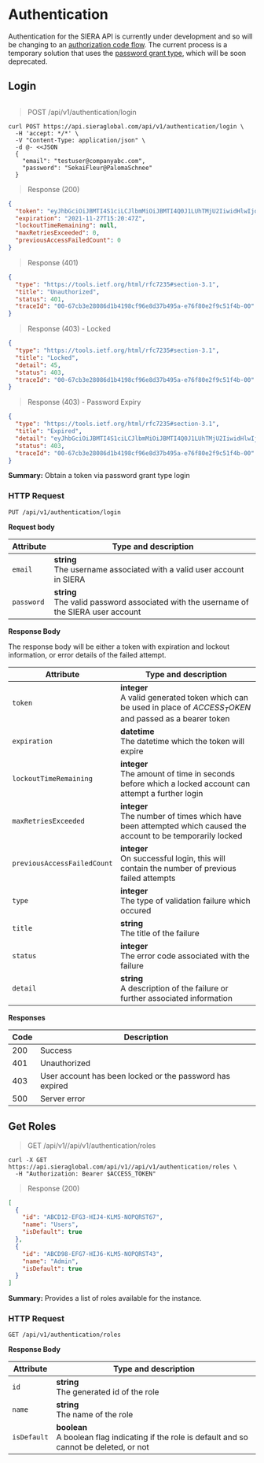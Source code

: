 
# Authentication 

<aside class="notice">
Authentication for the SIERA API is currently under development and so will be changing to an <a href="https://auth0.com/docs/authorization/flows/authorization-code-flow">authorization code flow</a>. The current process is a temporary solution that uses the <a href="https://oauth.net/2/grant-types/password/">password grant type</a>, which will be soon deprecated.
</aside>

## Login
```shell
```

> POST /api/v1/authentication/login

```shell
curl POST https://api.sieraglobal.com/api/v1/authentication/login \
  -H 'accept: */*' \
  -V "Content-Type: application/json" \
  -d @- <<JSON  
  {
    "email": "testuser@companyabc.com",
    "password": "SekaiFleur@PalomaSchnee"
  }
```

> Response (200)

```json
{
  "token": "eyJhbGciOiJBMTI4S1ciLCJlbmMiOiJBMTI4Q0J1LUhTMjU2IiwidHlwIjoiSldUIn0.Fb5jEJb9zokguyPFyha4YFwguTMe8zChZ9isrCgI5r8o1Lfk0q_few.c02C5x7NTPEzerSoc8Rghw.lRWHsUJSm5W-NR8sfg8756MVDyA66dy_Ymet78bmNarFXEbvUYmOjCg1maDrUDmUWvWvi7_OYjAz7CgiHs7btIStaBklGX1nxIh60c_8DpA3ustSTYjmnrdSlPDJ9gENeewDIHWCjTgz1MjKhE42mdeZ6xFrxu7JFcc23m4J31kcbR8wL92MZChb_issdqhXc8CnZzYwP-PZ3wCWgsn63gc_-yQ5Y5cz9a1Sqtcbx7P2fw7PDkQi1SvVRcL7XQXhGvNbuyB21sxYYTjdcatoY6wAAGGF_UcTMmhoDV6dziELEq7pGKkwmFXZP38rZs_CBM7vtBKtWY_ESX1_C7SmrucQJRa4sdrsbHA98-q1lQkoK-ZJnl3wZRoJ6xslEicxj9bpuRL20ZRd-kmXwPBSY0ldTcvkLHhKGrN7vMBmbmQDcnps2iH64BOWi-O-YKupGK70eO-YmYLZ3T85nlbttg.Mo9LyvjYVYzN6cl258MXrQ",
  "expiration": "2021-11-27T15:20:47Z",
  "lockoutTimeRemaining": null,
  "maxRetriesExceeded": 0,
  "previousAccessFailedCount": 0
}
```

> Response (401)

```json
{
  "type": "https://tools.ietf.org/html/rfc7235#section-3.1",
  "title": "Unauthorized",
  "status": 401,
  "traceId": "00-67cb3e28086d1b4198cf96e8d37b495a-e76f80e2f9c51f4b-00"
}
```

> Response (403) - Locked

```json
{
  "type": "https://tools.ietf.org/html/rfc7235#section-3.1",
  "title": "Locked",
  "detail": 45,
  "status": 403,
  "traceId": "00-67cb3e28086d1b4198cf96e8d37b495a-e76f80e2f9c51f4b-00"
}
```

> Response (403) - Password Expiry

```json
{
  "type": "https://tools.ietf.org/html/rfc7235#section-3.1",
  "title": "Expired",
  "detail": "eyJhbGciOiJBMTI4S1ciLCJlbmMiOiJBMTI4Q0J1LUhTMjU2IiwidHlwIjoiSldUIn0.Fb5jEJb9zokguyPFyha4YFwguTMe8zChZ9isrCgI5r8o1Lfk0q_few.c02C5x7NTPEzerSoc8Rghw.lRWHsUJSm5W-NR8sfg8756MVDyA66dy_Ymet78bmNarFXEbvUYmOjCg1maDrUDmUWvWvi7_OYjAz7CgiHs7btIStaBklGX1nxIh60c_8DpA3ustSTYjmnrdSlPDJ9gENeewDIHWCjTgz1MjKhE42mdeZ6xFrxu7JFcc23m4J31kcbR8wL92MZChb_issdqhXc8CnZzYwP-PZ3wCWgsn63gc_-yQ5Y5cz9a1Sqtcbx7P2fw7PDkQi1SvVRcL7XQXhGvNbuyB21sxYYTjdcatoY6wAAGGF_UcTMmhoDV6dziELEq7pGKkwmFXZP38rZs_CBM7vtBKtWY_ESX1_C7SmrucQJRa4sdrsbHA98-q1lQkoK-ZJnl3wZRoJ6xslEicxj9bpuRL20ZRd-kmXwPBSY0ldTcvkLHhKGrN7vMBmbmQDcnps2iH64BOWi-O-YKupGK70eO-YmYLZ3T85nlbttg.Mo9LyvjYVYzN6cl258MXrQ",
  "status": 403,
  "traceId": "00-67cb3e28086d1b4198cf96e8d37b495a-e76f80e2f9c51f4b-00"
}
```

**Summary:** Obtain a token via password grant type login

### HTTP Request 
`PUT /api/v1/authentication/login`

**Request body**

| Attribute  | Type and description                                                                     |
| ---------- | ---------------------------------------------------------------------------------------- |
| `email`    | **string**<br/>The username associated with a valid user account in SIERA                |
| `password` | **string**<br/>The valid password associated with the username of the SIERA user account |


**Response Body**

The response body will be either a token with expiration and lockout information, or error details of the failed attempt.

| Attribute                   | Type and description                                                                                              |
| --------------------------- | ----------------------------------------------------------------------------------------------------------------- |
| `token`                     | **integer**<br/>A valid generated token which can be used in place of $ACCESS_TOKEN$ and passed as a bearer token |
| `expiration`                | **datetime**<br/>The datetime which the token will expire                                                         |
| `lockoutTimeRemaining`      | **integer**<br/>The amount of time in seconds before which a locked account can attempt a further login           |
| `maxRetriesExceeded`        | **integer**<br/>The number of times which have been attempted which caused the account to be temporarily locked   |
| `previousAccessFailedCount` | **integer**<br/>On successful login, this will contain the number of previous failed attempts                     |
| `type`                      | **integer**<br/>The type of validation failure which occured                                                      |
| `title`                     | **string**<br/>The title of the failure                                                                           |
| `status`                    | **integer**<br/>The error code associated with the failure                                                        |
| `detail`                    | **string**<br/>A description of the failure or further associated information                                     |

**Responses**

| Code | Description                                              |
| ---- | -------------------------------------------------------- |
| 200  | Success                                                  |
| 401  | Unauthorized                                             |
| 403  | User account has been locked or the password has expired |
| 500  | Server error                                             |

## Get Roles

> GET /api/v1//api/v1/authentication/roles

```shell
curl -X GET https://api.sieraglobal.com/api/v1//api/v1/authentication/roles \
  -H "Authorization: Bearer $ACCESS_TOKEN" 
```

> Response (200)

```json
[
  {
    "id": "ABCD12-EFG3-HIJ4-KLM5-NOPQRST67",
    "name": "Users",
    "isDefault": true
  },
  {
    "id": "ABCD98-EFG7-HIJ6-KLM5-NOPQRST43",
    "name": "Admin",
    "isDefault": true
  }
]
```

**Summary:** Provides a list of roles available for the instance. 

### HTTP Request 
`GET /api/v1/authentication/roles` 

**Response Body**

| Attribute | Type and description |
| ---- | ----------- |
| `id` | **string**<br/>The generated id of the role |
| `name` | **string**<br/>The name of the role |
| `isDefault` | **boolean**<br/> A boolean flag indicating if the role is default and so cannot be deleted, or not |